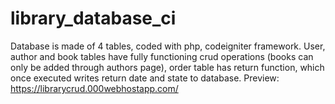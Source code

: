 # library_database_ci
Database is made of 4 tables, coded with php, codeigniter framework. User, author and book tables have fully functioning crud operations (books can only be added through authors page), order table has return function, which once executed writes return date and state to database.
Preview: https://librarycrud.000webhostapp.com/

